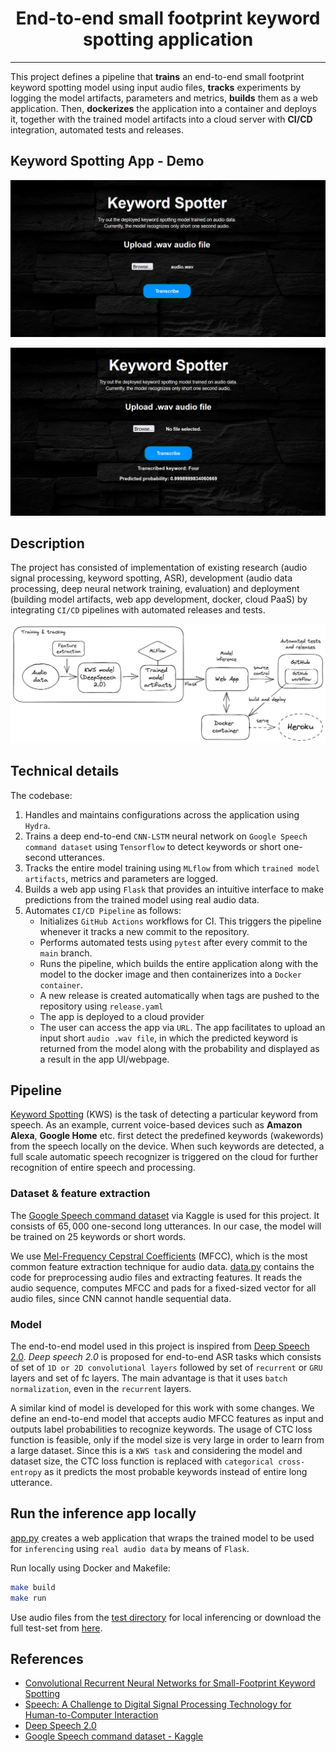 <h1 align="center">
    End-to-end small footprint keyword spotting application
</h1>

---

This project defines a pipeline that **trains** an end-to-end small footprint keyword spotting model using input audio files, **tracks** experiments by logging the model artifacts, parameters and metrics, **builds** them as a web application. Then, **dockerizes** the application into a container and deploys it, together with the trained model artifacts into a cloud server with **CI/CD** integration, automated tests and releases.

## Keyword Spotting App - Demo

![](./images/demo_base.png)

![](./images/demo_predicted.png)

## Description

The project has consisted of implementation of existing research (audio signal processing, keyword spotting, ASR), development (audio data processing, deep neural network training, evaluation) and deployment (building model artifacts, web app development, docker, cloud PaaS) by integrating `CI/CD` pipelines with automated releases and tests.

![](./images/architecture.png)

## Technical details

The codebase:

1. Handles and maintains configurations across the application using `Hydra`.
2. Trains a deep end-to-end `CNN-LSTM` neural network on `Google Speech command dataset` using `Tensorflow` to detect keywords or short one-second utterances.
3. Tracks the entire model training using `MLflow` from which  `trained model artifacts`, metrics and parameters are logged.
4. Builds a web app using `Flask` that provides an intuitive interface to make predictions from the trained model using real audio data.
5. Automates `CI/CD Pipeline` as follows:
    - Initializes `GitHub Actions` workflows for CI. This triggers the pipeline whenever it tracks a new commit to the repository.
    - Performs automated tests using `pytest` after every commit to the `main` branch.
    - Runs the pipeline, which builds the entire application along with the model to the docker image and then containerizes into a `Docker container`.
    - A new release is created automatically when tags are pushed to the repository using `release.yaml`
    - The app is deployed to a cloud provider
    - The user can access the app via `URL`. The app facilitates to upload an input short `audio .wav file`, in which the predicted keyword is returned from the model along with the probability and displayed as a result in the app UI/webpage.

## Pipeline

[Keyword Spotting](https://arxiv.org/ftp/arxiv/papers/1703/1703.05390.pdf) (KWS) is the task of detecting a particular keyword from speech. As an example, current voice-based devices such as **Amazon Alexa**, **Google Home** etc. first detect the predefined keywords (wakewords) from the speech locally on the device. When such keywords are detected, a full scale automatic speech recognizer is triggered on the cloud for further recognition of entire speech and processing.

### Dataset & feature extraction

The [Google Speech command dataset](https://www.kaggle.com/competitions/tensorflow-speech-recognition-challenge/data) via Kaggle is used for this project. It consists of $65,000$ one-second long utterances. In our case, the model will be trained on $25$ keywords or short words.

We use [Mel-Frequency Cepstral Coefficients](https://en.wikipedia.org/wiki/Mel-frequency_cepstrum) (MFCC), which is the most common feature extraction technique for audio data. [data.py](./src/data.py) contains the code for preprocessing audio files and extracting features. It reads the audio sequence, computes MFCC and pads for a fixed-sized vector for all audio files, since CNN cannot handle sequential data.

### Model

The end-to-end model used in this project is inspired from [Deep Speech 2.0](https://arxiv.org/pdf/1512.02595.pdf). *Deep speech 2.0* is proposed for end-to-end ASR tasks which consists of set of `1D or 2D convolutional layers` followed by set of `recurrent` or `GRU` layers and set of fc layers. The main advantage is that it uses `batch normalization`, even in the `recurrent` layers.

A similar kind of model is developed for this work with some changes. We define an end-to-end model that accepts audio MFCC features as input and outputs label probabilities to recognize keywords. The usage of CTC loss function is feasible, only if the model size is very large in order to learn from a large dataset. Since this is a `KWS task` and considering the model and dataset size, the CTC loss function is replaced with `categorical cross-entropy` as it predicts the most probable keywords instead of entire long utterance.


## Run the inference app locally

[app.py](./app.py) creates a web application that wraps the trained model to be used for `inferencing` using `real audio data` by means of `Flask`. 

Run locally using Docker and Makefile:

```bash
make build
make run
```

Use audio files from the [test directory](./dataset/test/) for local inferencing or download the full test-set from [here](https://www.kaggle.com/competitions/tensorflow-speech-recognition-challenge/data).

## References

- [Convolutional Recurrent Neural Networks for Small-Footprint Keyword
Spotting](https://arxiv.org/ftp/arxiv/papers/1703/1703.05390.pdf)
- [Speech: A Challenge to Digital Signal Processing Technology
for Human-to-Computer Interaction](https://arxiv.org/ftp/arxiv/papers/1305/1305.1925.pdf)
- [Deep Speech 2.0](https://arxiv.org/pdf/1512.02595.pdf)
- [Google Speech command dataset - Kaggle](https://www.kaggle.com/competitions/tensorflow-speech-recognition-challenge/data)

